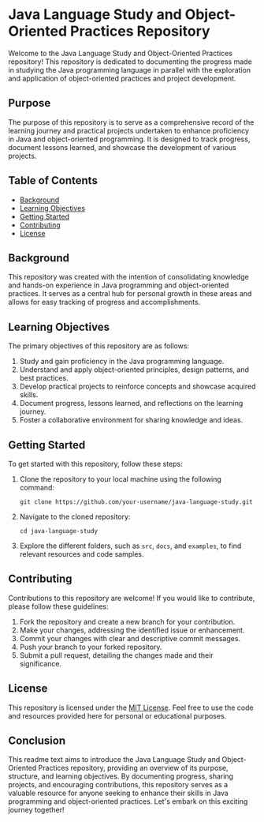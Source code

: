 # Java Language Study and Object-Oriented Practices Repository

Welcome to the Java Language Study and Object-Oriented Practices repository! This repository is dedicated to documenting the progress made in studying the Java programming language in parallel with the exploration and application of object-oriented practices and project development.

## Purpose

The purpose of this repository is to serve as a comprehensive record of the learning journey and practical projects undertaken to enhance proficiency in Java and object-oriented programming. It is designed to track progress, document lessons learned, and showcase the development of various projects.

## Table of Contents

- [Background](#background)
- [Learning Objectives](#learning-objectives)
- [Getting Started](#getting-started)
- [Contributing](#contributing)
- [License](#license)

## Background

This repository was created with the intention of consolidating knowledge and hands-on experience in Java programming and object-oriented practices. It serves as a central hub for personal growth in these areas and allows for easy tracking of progress and accomplishments.

## Learning Objectives

The primary objectives of this repository are as follows:

1. Study and gain proficiency in the Java programming language.
2. Understand and apply object-oriented principles, design patterns, and best practices.
3. Develop practical projects to reinforce concepts and showcase acquired skills.
4. Document progress, lessons learned, and reflections on the learning journey.
5. Foster a collaborative environment for sharing knowledge and ideas.

## Getting Started

To get started with this repository, follow these steps:

1. Clone the repository to your local machine using the following command:
   ```
   git clone https://github.com/your-username/java-language-study.git
   ```

2. Navigate to the cloned repository:
   ```
   cd java-language-study
   ```

3. Explore the different folders, such as `src`, `docs`, and `examples`, to find relevant resources and code samples.

## Contributing

Contributions to this repository are welcome! If you would like to contribute, please follow these guidelines:

1. Fork the repository and create a new branch for your contribution.
2. Make your changes, addressing the identified issue or enhancement.
3. Commit your changes with clear and descriptive commit messages.
4. Push your branch to your forked repository.
5. Submit a pull request, detailing the changes made and their significance.

## License

This repository is licensed under the [MIT License](LICENSE). Feel free to use the code and resources provided here for personal or educational purposes.

## Conclusion

This readme text aims to introduce the Java Language Study and Object-Oriented Practices repository, providing an overview of its purpose, structure, and learning objectives. By documenting progress, sharing projects, and encouraging contributions, this repository serves as a valuable resource for anyone seeking to enhance their skills in Java programming and object-oriented practices. Let's embark on this exciting journey together!